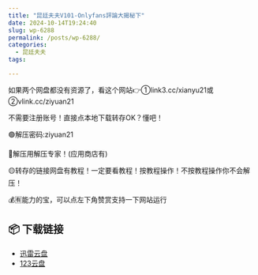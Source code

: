 ```yaml
---
title: "昆廷夫夫V101-Onlyfans評論大揭秘下"
date: 2024-10-14T19:24:40
slug: wp-6288
permalink: /posts/wp-6288/
categories:
  - 昆廷夫夫
tags:

---
```


如果两个网盘都没有资源了，看这个网站👉①link3.cc/xianyu21或②vlink.cc/ziyuan21

不需要注册账号！直接点本地下载转存OK？懂吧！

🟢解压密码:ziyuan21

🔵解压用解压专家！(应用商店有)

🟡转存的链接网盘有教程！一定要看教程！按教程操作！不按教程操作你不会解压！

💰🈶能力的宝，可以点左下角赞赏支持一下网站运行

## 📦 下载链接
- [迅雷云盘](https://blziyuan21.com/pay-download/6288?key=79cb9c6015&down_id=0)
- [123云盘](https://blziyuan21.com/pay-download/6288?key=79cb9c6015&down_id=1)

